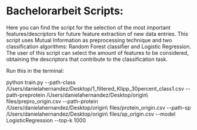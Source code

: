# Bachelorarbeit Scripts:

Here you can find the script for the selection of the most important features/descriptors for future feature extraction of new data entries. This script uses Mutual Information as preprocessing technique and two classification algorithms: Random Forest classifier and Logistic Regression. The user of this script can select the amount of features to be considered, obtaining the descriptors that contribute to the classification task.

Run this in the terminal:

python train.py --path-class /Users/danielahernandez/Desktop/1_filtered_Klipp_30percent_class1.csv --path-preprotein /Users/danielahernandez/Desktop/origin\ files/prepro_origin.csv --path-protein /Users/danielahernandez/Desktop/origin\ files/protein_origin.csv --path-sp /Users/danielahernandez/Desktop/origin\ files/sp_origin.csv --model LogisticRegression --top-k 1000
